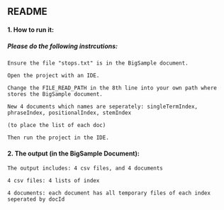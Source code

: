 ## README

#### 1. How to run it:

##### Please do the following instrcutions:

    Ensure the file "stops.txt" is in the BigSample document.

    Open the project with an IDE.

    Change the FILE_READ_PATH in the 8th line into your own path where stores the BigSample document.

    New 4 documents which names are seperately: singleTermIndex, phraseIndex, positionalIndex, stemIndex

    (to place the list of each doc)

    Then run the project in the IDE.

#### 2. The output (in the BigSample Document):

    The output includes: 4 csv files, and 4 documents

    4 csv files: 4 lists of index

    4 documents: each document has all temporary files of each index seperated by docId

